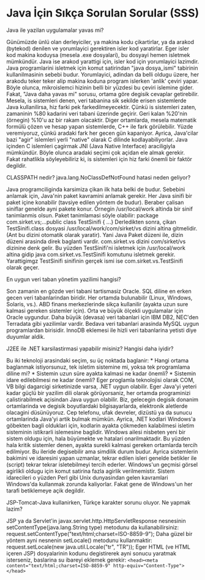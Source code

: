 # Java İçin Sıkça Sorulan Sorular (SSS)

Java ile yazilan uygulamalar yavas mi?

Günümüzde ünlü olan derleyiciler, ya makina kodu çikartirlar, ya da
arakod (bytekod) denilen ve yorumlayici gerektiren isler kod
yaratirlar. Eger isler kod makina koduysa (mesela .exe dosyalari), bu
dosyayi hemen isletmek mümkündür. Java ise arakod yarattigi için,
isler kod için yorumlayici lazimdir. Java programlarini isletmek için
komut satirindan "java dosya_ismi" tabirinin kullanilmasinin sebebi
budur.  Yorumlayici, adindan da belli oldugu üzere, her arakodu teker
teker alip makina koduna program islerken 'anlik' çeviri yapar. Böyle
olunca, mikroislemci hizinin belli bir yüzdesi bu çeviri islemine
gider.  Fakat, "Java daha yavas mi" sorusu, ortama göre degisik
cevaplar getirebilir. Mesela, is sistemleri denen, veri tabanina sik
sekilde erisen sistemlerde Java kullanilirsa, hiz farki pek
farkedilmeyecektir. Çünkü is sistemleri zaten, zamaninin %80 kadarini
veri tabani üzerinde geçirir. Geri kalan %20'nin (örnegin) %10'u az
bir rakam olacaktir.  Diger ortamlarda, mesela matematik formülü çözen
ve hesap yapan sistemlerde, C++ ile fark görülebilir. Yüzde
veremiyoruz, çünkü aradaki fark her gecen gün kapaniyor. Ayrica,
Java'cilar bazi "agir" islemleri yerli "native" olarak C dilinde
kodlayabiliyorlar. Java içinden C islemleri çagirmak JNI (Java Native
Interface) araciligiyla mümkündür.  Böyle olunca aradaki seçimi çok
açidan ele almak gerekir. Fakat rahatlikla söyleyebiliriz ki, is
sistemleri için hiz farki önemli bir faktör degildir.

CLASSPATH nedir? java.lang.NoClassDefNotFound hatasi neden geliyor?

Java programciliginda karsimiza çikan ilk hata belki de
budur. Sebebini anlamak için, Java'nin paket kavramini anlamak
gerekir.  Her Java sinifi bir paket içine konabilir (tavsiye edilen
yöntem de budur). Beraber çalisan siniflar genelde ayni pakete
konur. Örnegin /usr/local/work altinda bir sinif tanimlanmis
olsun. Paket tanimlamasi söyle olabilir: package
com.sirket.vs;...public class TestSinifi { ...} Derledikten sonra,
çikan TestSinifi.class dosyasi /usr/local/work/com/sirket/vs dizini
altina gitmelidir. (Ant bu dizini otomatik olarak yaratir). Yani Java
Paket düzeni ile, dizin düzeni arasinda direk baglanti vardir.
com.sirket.vs dizini com/sirket/vs dizinine denk gelir. Bu yüzden
TestSinifi'ni isletmek için /usr/local/work altina gidip java
com.sirket.vs.TestSinifi komutunu isletmek gerekir.  Yarattigimgz
TestSinifi sinifinin gerçek ismi ise com.sirket.vs.TestSinifi olarak
geçer.

En uygun veri taban yönetim yazilimi hangisi?

Son zamanin en gözde veri tabani tartismasiz Oracle. SQL diline en
erken gecen veri tabanlarindan biridir. Her ortamda bulunabilir
(Linux, Windows, Solaris, vs.). ABD finans merkezlerinde sikça
kullanilir (ayakta uzun sure kalmasi gereken sistemler için).  Orta ve
büyük ölçekli uygulamalar için Oracle uygundur. Daha büyük (devasa)
veri tabanlari için IBM DB2, NEC'den Terradata gibi yazilimlar vardir.
Bedava veri tabanlari arasinda MySQL uygun programlardan
birisidir. InnoDB eklemesi ile hizli veri tabanlarina yetisti diye
duyumlar aldik.

J2EE ile .NET karsilastirmasi yapabilir misiniz?  Hangisi daha iyidir?

Bu iki teknoloji arasindaki seçim, su üç noktada baglanir: * Hangi
ortama baglanmak istiyorsunuz, tek isletim sistemine mi, yoksa tek
programlama diline mi?  * Sistemin uzun süre ayakta kalmasi ne kadar
önemli?  * Sistemin idare edilebilmesi ne kadar önemli?  Eger
proglamla teknolojisi olarak COM, VB bilgi dagarcigi sirketinizde
varsa, .NET uygun olabilir. Eger Java'yi yeteri kadar güçlü bir
yazilim dili olarak görüyorsaniz, her ortamda programinizi
çalistirabilmek açisindan Java uygun olabilir. Biz, gelecegin degisik
donanim ortamlarinda ve degisik boyutlardaki bilgisayarlarda,
elektronik aletlerde olacagini düsünüyoruz. Cep telefonu, ufak
devreler, dizüstü ya da sunucu ortamlarinda Java'yi artik bulmak
mümkün.  Ayrica, .NET kodlari Windows'a göbekten bagli olduklari için,
kodlarin ayakta çökmeden kalabilmesi isletim sisteminin istikrarli
islemesine baglidir. Windows ailesi nisbeten yeni bir sistem oldugu
için, hala büyümekte ve hatalari onarilmaktadir. Bu yüzden hala kritik
sistemler denen, ayakta surekli kalmasi gereken ortamlarda tercih
edilmiyor. Bu ileride degisebilir ama simdilik durum budur.  Ayrica
sistemlerin bakimini ve idaresini yapan uzmanlar, tekrar edilen isleri
genelde betikler ile (script) tekrar tekrar isletebilmeyi tercih
ederler. Windows'un geçmisi görsel agirlikli oldugu için komut
satirina fazla agirlik verilmemistir. Sistem idarecileri o yüzden Perl
gibi Unix dunyasindan gelen kavramlari Windows'da kullanmak zorunda
kaliyorlar. Fakat gene de Windows'un her tarafi betiklemeye açik
degildir.

JSP-Tomcat-Java kullanirken, Türkçe karakter sorunu oluyor. Ne yapmak
lazim?

JSP ya da Servlet'in javax.servlet.http.HttpServletResponse nesnesinin
setContentType(java.lang.String type) metodunu da kullanabilirsiniz:
request.setContentType("text/html;charset=ISO-8859-9"); Daha güzel bir
yöntem ayni nesnenin setLocale() metodunu kullanmaktir:
request.setLocale(new java.util.Locale("tr", "TR")); Eger HTML (ve
HTML içeren JSP) dosyalarinin kodunu degistirerek ayni sonucu yaratmak
isterseniz, baslarina su ibareyi eklemek gerekir: `<head><meta
content="text/html;charset=ISO-8859-9"
http-equiv="Content-Type"></head>`





